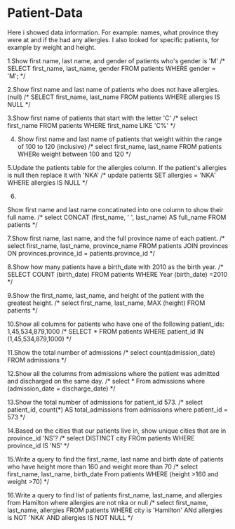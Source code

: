 # Patient-Data
Here i showed data information. For example: names, what province they were at and if the had any allergies. I also looked for specific patients, for example by weight and height.

1.Show first name, last name, and gender of patients who's gender is 'M'
/*
SELECT first_name, last_name, gender 
FROM patients
WHERE gender = 'M';
*/

2.Show first name and last name of patients who does not have allergies. (null)
/*
SELECT first_name, last_name 
FROM patients 
WHERE allergies IS NULL
*/

3.Show first name of patients that start with the letter 'C'
/*
select first_name 
FROM patients 
WHERE first_name LIKE 'C%'
*/

4. Show first name and last name of patients that weight within the range of 100 to 120 (inclusive)
/*
select first_name, last_name
FROM patients
WHERe weight 
between 100 and 120
*/

5.Update the patients table for the allergies column. If the patient's allergies is null then replace it with 'NKA'
/*
update patients
SET allergies = 'NKA' 
WHERE allergies IS NULL
*/

6.
Show first name and last name concatinated into one column to show their full name.
/*
select CONCAT (first_name, ' ', last_name) AS full_name
FROM patients
*/

7.Show first name, last name, and the full province name of each patient.
/*
select first_name, last_name, province_name
FROM patients 
JOIN provinces 
ON provinces.province_id = patients.province_id
*/

8.Show how many patients have a birth_date with 2010 as the birth year.
/*
SELECT COUNT (birth_date)
FROM patients 
WHERE Year (birth_date) =2010
*/

9.Show the first_name, last_name, and height of the patient with the greatest height.
/*
select first_name, last_name, MAX (height) 
FROM patients
*/

10.Show all columns for patients who have one of the following patient_ids: 1,45,534,879,1000
/*
SELECT * 
FROM patients 
WHERE patient_id IN (1,45,534,879,1000)
*/

11.Show the total number of admissions
/*
select count(admission_date) 
FROM admissions
*/

12.Show all the columns from admissions where the patient was admitted and discharged on the same day.
/*
select * From admissions
where (admission_date = discharge_date)
*/

13.Show the total number of admissions for patient_id 573.
/*
select patient_id, count(*) AS total_admissions 
from admissions 
where patient_id = 573
*/

14.Based on the cities that our patients live in, show unique cities that are in province_id 'NS'?
/*
select DISTINCT city
FROm patients
WHERE province_id IS 'NS'
*/

15.Write a query to find the first_name, last name and birth date of patients who have height more than 160 and weight more than 70
/*
select first_name, last_name, birth_date 
From patients 
WHERE (height >160 and weight >70)
*/

16.Write a query to find list of patients first_name, last_name, and allergies from Hamilton where allergies are not nka or null
/*
select first_name, last_name, allergies 
FROM patients 
WHERE city is 'Hamilton' 
ANd allergies is NOT 'NKA'
AND allergies IS NOT NULL
*/
